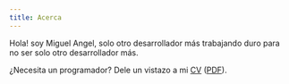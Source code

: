 ```yaml
---
title: Acerca
---
```


Hola! soy Miguel Angel, solo otro desarrollador más trabajando duro para no ser
solo otro desarrollador más.

¿Necesita un programador? Dele un vistazo a mi [CV](/cv/es.html)
([PDF](/cv/es.pdf)).
